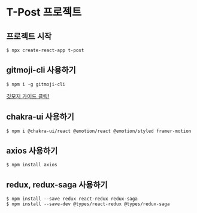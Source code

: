 # T-Post 프로젝트

## 프로젝트 시작
```properties
$ npx create-react-app t-post
```

## gitmoji-cli 사용하기
```properties
$ npm i -g gitmoji-cli
```
[깃모지 가이드 클릭!](https://gitmoji.carloscuesta.me/)

## chakra-ui 사용하기
```properties
$ npm i @chakra-ui/react @emotion/react @emotion/styled framer-motion
```

## axios 사용하기
```properties
$ npm install axios
```

## redux, redux-saga 사용하기
```properties
$ npm install --save redux react-redux redux-saga
$ npm install --save-dev @types/react-redux @types/redux-saga
```
